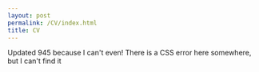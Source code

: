 ```yaml
---
layout: post
permalink: /CV/index.html
title: CV
---
```


Updated 945
because I can't even!
There is a CSS error here somewhere, but I can't find it




